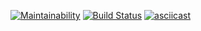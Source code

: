 [![Maintainability](https://api.codeclimate.com/v1/badges/7b53eb21719a8a72afcd/maintainability)](https://codeclimate.com/github/SamKuper/backend-project-lvl2/maintainability)
[![Build Status](https://travis-ci.org/SamKuper/backend-project-lvl2.svg?branch=master)](https://travis-ci.org/SamKuper/backend-project-lvl2)
[![asciicast](https://asciinema.org/a/LQRFeVXqAWRkrEWXmW6dcoNUo.svg)](https://asciinema.org/a/LQRFeVXqAWRkrEWXmW6dcoNUo)